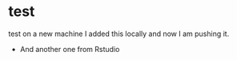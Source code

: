 # test
test on a new machine
I added this locally and now I am pushing it.
+ And another one from Rstudio
